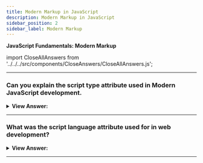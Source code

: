 ```yaml
---
title: Modern Markup in JavaScript
description: Modern Markup in JavaScript
sidebar_position: 2
sidebar_label: Modern Markup
---
```


**JavaScript Fundamentals: Modern Markup**

import CloseAllAnswers from '../../../src/components/CloseAnswers/CloseAllAnswers.js';

<CloseAllAnswers />

---

### Can you explain the script type attribute used in Modern JavaScript development.

<details>
  <summary><strong>View Answer:</strong></summary>
  <div>
  <div><strong>Interview Response:</strong> When working with modules, we use the script type attribute in Modern JavaScript.</div><br />
  <div><strong>Technical Response:</strong> The script type attribute in Modern JavaScript development gets for JavaScript Modules. The old HTML standard, HTML4, required a script to have a type. Usually, it was type="text/javascript", but we no longer use that implementation.
  </div>
  </div><br />
  <div><strong className="codeExample">Code Example:</strong> JavaScript type attribute<br /><br /></div>
  
  <div></div>

```html
<html>
  <body>
    <script type="text/javascript">
      // <-- this is the script type attribute
      <!--
      document.write('Hello JavaScript!');
      //-->
    </script>
  </body>
</html>
```

</details>

---

### What was the script language attribute used for in web development?

<details>
  <summary><strong>View Answer:</strong></summary>
  <div>
  <div><strong>Interview Response:</strong> This property displays the language of the script. According to the MDN, we no longer utilize it since it is <em>deprecated</em>.</div><br />
  <div><strong>Technical Response:</strong> The language attribute gets used to mention the scripting language. Typically, its value equates to JavaScript. Although recent versions of HTML (and XHTML, its successor) have phased out using this attribute. You may still find this in older applications on the web, and we should use it in Modern web applications.
  </div>
  </div><br />
  <div><strong className="codeExample">Code Example:</strong> JavaScript type attribute<br /><br /></div>
  
  <div></div>

```html
<html>
  <body>
    <script language="javascript">
      // <-- this is the script language attribute
      <!--
      document.write('Hello JavaScript!');
      //-->
    </script>
  </body>
</html>
```

</details>

---
